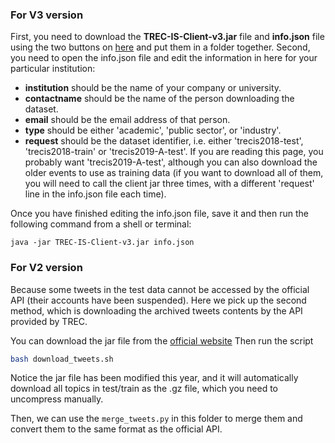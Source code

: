 ### For V3 version

First, you need to download the **TREC-IS-Client-v3.jar** file and **info.json** file using the two buttons on [here]([http://dcs.gla.ac.uk/~richardm/TREC_IS/2019/2019_Instructions.html](http://dcs.gla.ac.uk/~richardm/TREC_IS/2019/2019_Instructions.html)) and put them in a folder together. Second, you need to open the info.json file and edit the information in here for your particular institution:

- **institution** should be the name of your company or university.
- **contactname** should be the name of the person downloading the dataset.
- **email** should be the email address of that person.
- **type** should be either 'academic', 'public sector', or 'industry'.
- **request** should be the dataset identifier, i.e. either 'trecis2018-test', 'trecis2018-train' or 'trecis2019-A-test'. If you are reading this page, you probably want 'trecis2019-A-test', although you can also download the older events to use as training data (if you want to download all of them, you will need to call the client jar three times, with a different 'request' line in the info.json file each time).

Once you have finished editing the info.json file, save it and then run the following command from a shell or terminal:

```
java -jar TREC-IS-Client-v3.jar info.json
```



### For V2 version

Because some tweets in the test data cannot be accessed by the official API (their accounts have been suspended).
Here we pick up the second method, which is downloading the archived tweets contents by the API provided by TREC.

You can download the jar file from the [official website](http://dcs.gla.ac.uk/~richardm/TREC_IS/2018/2018TestDataset.html)
Then run the script

```bash
bash download_tweets.sh
```
Notice the jar file has been modified this year, and it will automatically download all topics in test/train as the .gz file, which you need to uncompress manually.

Then, we can use the `merge_tweets.py` in this folder to merge them and convert them to the same format as the official API.



